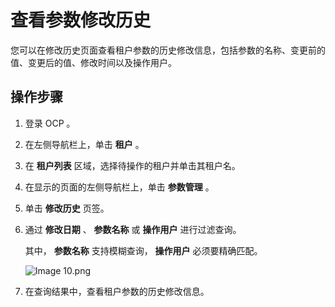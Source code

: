 查看参数修改历史
=============================

您可以在修改历史页面查看租户参数的历史修改信息，包括参数的名称、变更前的值、变更后的值、修改时间以及操作用户。

操作步骤
-------------------------

1. 登录 OCP 。



2. 在左侧导航栏上，单击 **租户** 。



3. 在 **租户列表** 区域，选择待操作的租户并单击其租户名。



4. 在显示的页面的左侧导航栏上，单击 **参数管理** 。



5. 单击 **修改历史** 页签。



6. 通过 **修改日期** 、 **参数名称** 或 **操作用户** 进行过滤查询。

   其中， **参数名称** 支持模糊查询， **操作用户** 必须要精确匹配。

   ![Image 10.png](https://help-static-aliyun-doc.aliyuncs.com/assets/img/zh-CN/7148190061/p168412.png "Image 10.png")



7. 在查询结果中，查看租户参数的历史修改信息。
